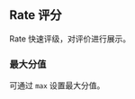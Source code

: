 <div class="demo-header">
<p class="overviewicon">
  <span class="wapi-ui-alert"/>
</p>

## Rate 评分

<nova-uxlink widget-name="Rate"></nova-uxlink>

Rate 快速评级，对评价进行展示。
</div>

### 最大分值

可通过 `max` 设置最大分值。

<nova-demo-view link="rate/max-score.vue"></nova-demo-view>

<br />
